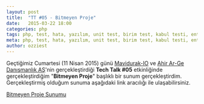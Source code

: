```yaml
---
layout: post
title:  "TT #05 - Bitmeyen Proje"
date:   2015-03-22 18:00
categories: php
tags: php, test, hata, yazılım, unit test, birim test, kabul testi, entegrasyon testi
meta: php, test, hata, yazılım, unit test, birim test, kabul testi, entegrasyon testi
author: ozziest
---
```


Geçtiğimiz Cumartesi (11 Nisan 2015) günü [Mavidurak-IO](http://mavidurak.github.io) ve [Ahir Ar-Ge Danışmanlık AŞ](http://ahir.com.tr)'nin gerçekleştirdiği **Tech Talk #05** etkinliğinde gerçekleştirdiğim "**Bitmeyen Proje**" başlıklı bir sunum gerçekleştirdim. Gerçekleştirmiş olduğum sunuma aşağıdaki link aracılığı ile ulaşabilirsiniz.

[Bitmeyen Proje Sunumu](http://slides.com/iozguradem/bitmeyen-proje)



